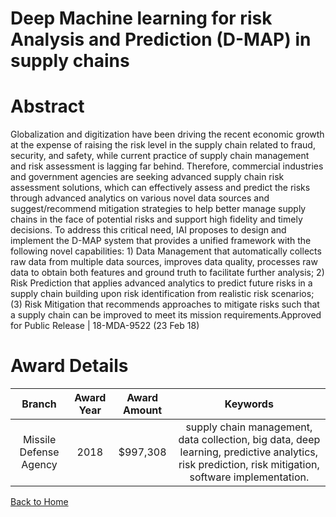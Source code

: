 
Deep Machine learning for risk Analysis and Prediction (D-MAP) in supply chains
===============================================================================

# Abstract


Globalization and digitization have been driving the recent economic growth at the expense of raising the risk level in the supply chain related to fraud, security, and safety, while current practice of supply chain management and risk assessment is lagging far behind. Therefore, commercial industries and government agencies are seeking advanced supply chain risk assessment solutions, which can effectively assess and predict the risks through advanced analytics on various novel data sources and suggest/recommend mitigation strategies to help better manage supply chains in the face of potential risks and support high fidelity and timely decisions. To address this critical need, IAI proposes to design and implement the D-MAP system that provides a unified framework with the following novel capabilities: 1) Data Management that automatically collects raw data from multiple data sources, improves data quality, processes raw data to obtain both features and ground truth to facilitate further analysis; 2) Risk Prediction that applies advanced analytics to predict future risks in a supply chain building upon risk identification from realistic risk scenarios; (3) Risk Mitigation that recommends approaches to mitigate risks such that a supply chain can be improved to meet its mission requirements.Approved for Public Release | 18-MDA-9522 (23 Feb 18)  

# Award Details

|Branch|Award Year|Award Amount|Keywords|
| :---: | :---: | :---: | :---: |
|Missile Defense Agency|2018|$997,308|supply chain management, data collection, big data, deep learning, predictive analytics, risk prediction, risk mitigation, software implementation.|
  
  


[Back to Home](https://github.com/chrischow/dod_sbir_awards/Reports/CC/#1162)